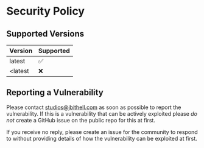 # Security Policy

## Supported Versions

| Version   | Supported          |
| --------- | ------------------ |
| latest    | :white_check_mark: |
| <latest   | :x:                |


## Reporting a Vulnerability

Please contact studios@jbithell.com as soon as possible to report the vulnerability. If this is a vulnerability that can be actively exploited please *do not* create a GitHub issue on the public repo for this at first. 

If you receive no reply, please create an issue for the community to respond to without providing details of how the vulnerability can be exploited at first. 